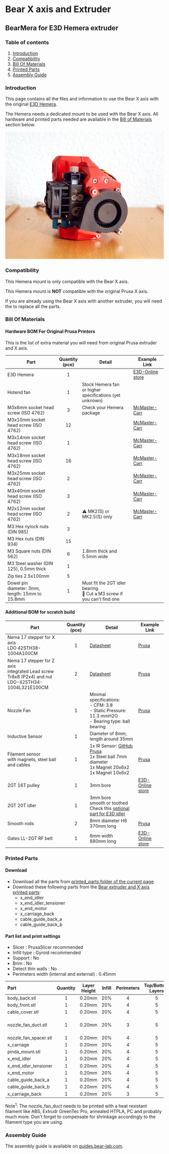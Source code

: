 # Bear X axis and Extruder

## BearMera for E3D Hemera extruder

### Table of contents
  1. [Introduction](#introduction)
  1. [Compatibility](#compatibility)
  1. [Bill Of Materials](#bill-of-materials)
  1. [Printed Parts](#printed-parts)
  1. [Assembly Guide](#assembly-guide)

### Introduction

This page contains all the files and information to use the Bear X axis with the original [E3D Hemera](https://e3d-online.com/e3d-hemera).

The Hemera needs a dedicated mount to be used with the Bear X axis. All hardware and printed parts needed are available in the [Bill of Materials](#bill-of-materials) section below.

![Bear Hemera body](doc/images/bear_hemera_01.jpg)

### Compatibility

This Hemera mount is only compatible with the Bear X axis.

This Hemera mount is **NOT** compatible with the original Prusa X axis.

If you are already using the Bear X axis with another extruder, you will need the to replace all the parts.



### Bill Of Materials


#### Hardware BOM For Original Prusa Printers

This is the list of extra material you will need from original Prusa extruder and X axis.

| Part     | Quantity<br>(pce) | Detail | Example Link |
|----------|:---------------:|----------|--------------|
| E3D Hemera                             | 1 | | [E3D-Online store](https://e3d-online.com/e3d-hemera) |
| Hotend fan                             | 1 | Stock Hemera fan<br/>or higher specifications (yet unknown) | |
| M3x8mm socket head screw (ISO 4762)    | 3 | Check your Hemera package | [McMaster-Carr](https://www.mcmaster.com/90751a111) | |
| M3x10mm socket head screw (ISO 4762)   | 12 | | [McMaster-Carr](https://www.mcmaster.com/#91292a113/=1coixe5) | |
| M3x14mm socket head screw (ISO 4762)   | 1  | | [McMaster-Carr](https://www.mcmaster.com/#91292a027/=1coixl3) | |
| M3x18mm socket head screw (ISO 4762)   | 16 | | [McMaster-Carr](https://www.mcmaster.com/#91292a029/=1coixwt) | |
| M3x25mm socket head screw (ISO 4762)   | 2  | | [McMaster-Carr](https://www.mcmaster.com/#91292a020/=1cok8ux) | |
| M3x40mm socket head screw (ISO 4762)   | 3  | | [McMaster-Carr](https://www.mcmaster.com/#91292a024/=1coj8pe) | |
| M2x12mm socket head screw (ISO 4762)   | 2  | :warning: MK2(S) or MK2.5(S) only | [McMaster-Carr](https://www.mcmaster.com/#91292a834/=1cok8m8) |
| M3 Hex nylock nuts (DIN 985)           | 3  | | |
| M3 Hex nuts (DIN 934)                  | 15 | | |
| M3 Square nuts (DIN 562)               | 6  | 1.8mm thick and 5.5mm wide | |
| M3 Steel washer (DIN 125), 0.5mm thick | 1  | | |
| Zip ties 2.5x100mm                     | 5  | | |
| Dowel pin<br/>diameter: 3mm, length: 15mm to 15.8mm | 1 | Must fit the 2GT idler bearing.<br/>:pushpin: Cut a M3 screw if you can't find one |


#### Additional BOM for scratch build

| Part     | Quantity<br>(pce) | Detail | Example Link |
|----------|:---------------:|----------|--------------|
| Nema 17 stepper for X axis<br/>LDO 42STH38-1004A100CM | 1 | [Datasheet](https://github.com/gregsaun/bear_extruder_and_x_axis/raw/master/doc/datasheets/LDO-42STH38-1004A100CM-RevA-for-3D.pdf) | [Prusa](https://shop.prusa3d.com/en/mk3mk3s/388-x-axis-stepper-motor.html) |
| Nema 17 stepper for Z axis<br/>integrated Lead screw Tr8x8 (P2x4) and nut<br/>LDO-42STH34-1004L321E100CM | 2 | [Datasheet](https://github.com/gregsaun/bear_extruder_and_x_axis/raw/master/doc/datasheets/LDO-42STH34-1004L321E100CM-RevA-for-3D.pdf) | [Prusa](https://shop.prusa3d.com/en/spare-parts/386-stepper-motor-z-axis-right.html) |
| Nozzle Fan | 1 | Minimal specifications:<br/>- CFM: 3.8<br/>- Static Pressure: 11.3 mmH2O<br/>- Bearing type: ball bearing | [Prusa](https://shop.prusa3d.com/en/spare-parts/201-print-fan.html) |
| Inductive Sensor | 1 | Diameter of 8mm, length around 35mm | | [Prusa](https://shop.prusa3d.com/en/spare-parts/200-pinda-probe-v2.html) |
| Filament sensor<br/>with magnets, steel ball and cables | 1 | 1x IR Sensor: [GitHub Prusa](https://github.com/prusa3d/MKxS-IR-sensor)<br/>1x Steel ball 7mm diameter<br/>1x Magnet 20x6x2<br/>1x Magnet 10x6x2<br/> | [Prusa](https://shop.prusa3d.com/en/upgrades/898-original-prusa-i3-mk3-to-mk3s-upgrade-kit.html#) |
| 2GT 16T pulley | 1 | 3mm bore<br/> | [E3D-Online store](https://e3d-online.com/gates-powergrip-pulley-16-tooth-6mm) |
| 2GT 20T idler | 1 | 3mm bore<br/>smooth or toothed<br/>Check this [optional part for E3D idler](https://github.com/gregsaun/bear_extruder_and_x_axis/tree/master/optional_parts/x_end_idler_tensioner_e3d) | |
| Smooth rods | 2 | 8mm diameter H6<br/>370mm long | [Prusa](https://shop.prusa3d.com/en/mk3mk3s/589-smooth-rod-8x370-x-axis-1-piece.html) |
| Gates LL-2GT RF belt | 1 | 6mm width<br/>880mm long | [E3D-Online store](https://e3d-online.com/gates-powergripr-gt2-belt-6mm-x-100mm) |

### Printed Parts

#### Download
  * Download all the parts from [printed_parts folder of the current page](printed_parts/).
  * Download these following parts from the [Bear extruder and X axis printed parts](../../printed_parts/):
    * x_end_idler
    * x_end_idler_tensioner
    * x_end_motor
    * x_carriage_back
    * cable_guide_back_a
    * cable_guide_back_b

#### Part list and print settings
  * Slicer : PrusaSlicer recommended
  * Infill type : Gyroid recommended
  * Support : No
  * Brim : No
  * Detect thin walls : No
  * Perimeters width (internal and external) : 0.45mm

| Part | Quantity | Layer Height | Infill | Perimeters | Top/Bottom Layers | Filament Type |
|:----|:----:|:----:|:----:|:----:|:----:|:----:|
| body_back.stl           | 1 | 0.20mm | 20% | 4 | 5 | PETG |
| body_front.stl          | 1 | 0.20mm | 20% | 4 | 5 | PETG |
| cable_cover.stl         | 1 | 0.20mm | 20% | 4 | 5 | PETG |
| nozzle_fan_duct.stl     | 1 | 0.20mm | 20% | 3 | 5 | Read note<sup>1</sup> below |
| nozzle_fan_spacer.stl   | 1 | 0.20mm | 20% | 4 | 5 | PETG |
| x_carriage              | 1 | 0.20mm | 20% | 4 | 5 | PETG |
| pinda_mount.stl         | 1 | 0.20mm | 20% | 4 | 5 | PETG |
| x_end_idler             | 1 | 0.20mm | 20% | 4 | 5 | PETG |
| x_end_idler_tensioner   | 1 | 0.20mm | 20% | 4 | 5 | PETG |
| x_end_motor             | 1 | 0.20mm | 20% | 4 | 5 | PETG |
| cable_guide_back_a      | 1 | 0.20mm | 20% | 4 | 5 | PETG |
| cable_guide_back_b      | 1 | 0.20mm | 20% | 4 | 5 | PETG |
| x_carriage_back         | 1 | 0.20mm | 20% | 3 | 5 | PETG |

Note<sup>1</sup>: The nozzle_fan_duct needs to be printed with a heat resistant filament like ABS, Extrudr GreenTec Pro, annealed HTPLA, PC and probably much more. Don't forget to compensate for shrinkage accordingly to the filament type you are using.



### Assembly Guide

The assembly guide is available on [guides.bear-lab.com](https://guides.bear-lab.com/c/r63d85yfkvrohzf1).

